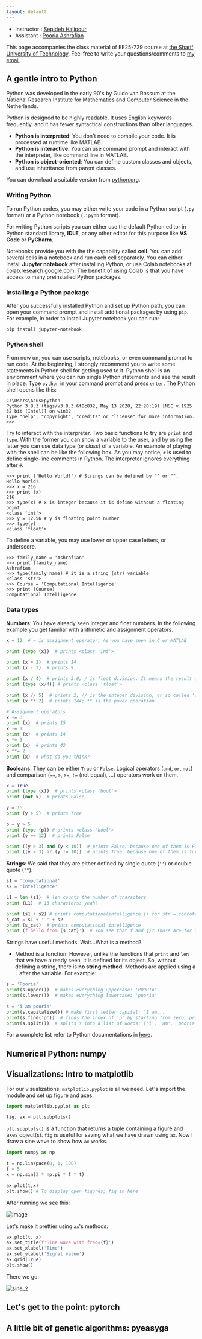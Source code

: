 ```yaml
---
layout: default
---
```

- Instructor   : [Sepideh Hajipour](http://sharif.edu/~hajipour/)
- Assistant    : [Pooria Ashrafian](https://pooria90.github.io/)

This page accompanies the class material of EE25-729 course at [the Sharif University of Technology](https://en.sharif.edu/). Feel free to write your questions/comments to [my email](pooria.ashrafian@gmail.com).

## A gentle intro to Python

Python was developed in the early 90's by Guido van Rossum at the National Research Institute for Mathematics and Computer Science in the Netherlands. 

Python is designed to be highly readable. It uses English keywords frequently, and it has fewer syntactical constructions than other languages.

- **Python is interpreted**: You don't need to compile your code. It is processed at runtime like MATLAB.
- **Python is interactive**: You can use command prompt and interact with the interpreter, like command line in MATLAB.
- **Python is object-oriented**: You can define custom classes and objects, and use inheritance from parent classes.

You can download a suitable version from [python.org](https://www.python.org). 



### Writing Python

To run Python codes, you may either write your code in a Python script (`.py` format) or a Python notebook (`.ipynb` format).

For writing Python scripts you can either use the default Python editor in Python standard library, **IDLE**, or any other editor for this purpose like **VS Code** or **PyCharm**.

Notebooks provide you with the the capability called **cell**. You can add several cells in a notebook and run each cell separately. You can either install **Jupyter notebook** after installing Python, or use Colab notebooks at [colab.research.google.com](https://colab.research.google.com/). The benefit of using Colab is that you have access to many preinstalled Python packages.



### Installing a Python package

After you successfully installed Python and set up Python path, you can open your command prompt and install additional packages by using `pip`. For example, in order to install Jupyter notebook you can run:

```shell
pip install jupyter-notebook
```



### Python shell

From now on, you can use scripts, notebooks, or even command prompt to run code. At the beginning, I strongly recommend you to write some statements in Python shell for getting used to it. Python shell is an enviornment where you can run single Python statements and see the result in place. Type `python` in your command prompt and press `enter`. The Python shell opens like this:

```shell
C:\Users\Asus>python
Python 3.8.3 (tags/v3.8.3:6f8c832, May 13 2020, 22:20:19) [MSC v.1925 32 bit (Intel)] on win32
Type "help", "copyright", "credits" or "license" for more information.
>>>
```

Try to interact with the interpreter. Two basic functions to try are `print` and `type`. With the former you can show a variable to the user, and by using the latter you can use data type (or *class*) of a variable. An example of playing with the shell can be like the following box. As you may notice, `#` is used to define single-line comments in Python. The interpreter ignores everything after `#`.

```shell
>>> print ('Hello World!') # Strings can be defined by '' or "".
Hello World!
>>> x = 216
>>> print (x)
216
>>> type(x) # x is integer because it is define without a floating point
<class 'int'>
>>> y = 12.56 # y is floating point number
>>> type(y)
<class 'float'>
```

To define a variable, you may use lower or upper case letters, or underscore.

```shell
>>> family_name = 'Ashrafian'
>>> print (family_name)
Ashrafian
>>> type(family_name) # it is a string (str) variable
<class 'str'>
>>> Course = 'Computational Intelligence'
>>> print (Course)
Computational Intelligence
```



### Data types

**Numbers**: You have already seen integer and float numbers. In the following example you get familiar with arithmetic and assignment operators.

```python
x = 12  # = is assignment operator; As you have seen in C or MATLAB

print (type (x))  # prints <class 'int'>

print (x + 2)  # prints 14
print (x - 3)  # prints 9

print (x / 4)  # prints 3.0; / is float division. It means the result is a float
print (type (x/4)) # prints <class 'float'>

print (x // 5)  # prints 2; // is the integer division, or so called 'quotient'
print (x ** 2)  # prints 144; ** is the power operation

# Assignment operators
x += 3
print (x)  # prints 15
x -= 1
print (x)  # prints 14
x *= 3
print (x)  # prints 42
x **= 2
print (x)  # what do you think?
```



**Booleans**: They can be either `True` or `False`. Logical operators (`and`, `or`, `not`) and comparison (`==`, `>`, `>=`, `!=` (not equal), ...) operators work on them.

```python
x = True
print (type (x))  # prints <class 'bool'>
print (not x)  # prints False

y = 15
print (y > 5)  # prints True

p = y > 5
print (type (p)) # prints <class 'bool'>
print (y == 12)  # prints False

print ((y > 3) and (y < 10))  # prints False; because one of them is False
print ((y > 3) or (y != 10))  # prints True; because one of them is Ture
```



**Strings**: We said that they are either defined by single quote (`''`) or double quote (`""`).

```python
s1 = 'computational'
s2 = 'intelligence'

L1 = len (s1)  # len counts the number of characters
print (L1)  # 13 characters; yeah?

print (s1 + s2)	# prints computationalintelligence (+ for str = concatenation)
s_cat = s1 + ' ' + s2
print (s_cat)  # prints computational intelligence
print (f'hello from {s_cat}')  # You see that f and {}? Those are for formatted output; prints hello from computational intelligence
```

Strings have useful methods. Wait...What is a method?

- Method is a function. However, unlike the functions that `print` and `len` that we have already seen, it is defined for its object. So, without defining a string, there is **no string method**. Methods are applied using a `.` after the variable. For example:

```python
s = 'Pooria'
print(s.upper())  # makes everything uppercase: 'POORIA'
print(s.lower())  # makes everything lowercase: 'pooria'

s = 'i am pooria'
print(s.capitalize()) # make first letter capital: 'I am...
print(s.find('p'))  # finds the index of 'p' by starting from zero; prints 5
print(s.split())  # splits s into a list of words: ['i', 'am', 'pooria']
```

For a complete list refer to Python documentations in [here](https://docs.python.org/3/library/stdtypes.html#string-methods).



## Numerical Python: numpy



## Visualizations: Intro to matplotlib

For our visualizations, `matplotlib.pyplot` is all we need. Let's import the module and set up figure and axes.
```python
import matplotlib.pyplot as plt

fig, ax = plt.subplots()
```
`plt.subplots()` is a function that returns a tuple containing a figure and axes object(s). `fig` is useful for saving what we have drawn using `ax`. 
Now I draw a sine wave to show how `ax` works.

```python
import numpy as np

t = np.linspace(0, 1, 100)
f = 5
x = np.sin(2 * np.pi * f * t)

ax.plot(t,x)
plt.show() # To display open figures; fig in here
```

After running we see this:

![image](images/sine_1.png)

Let's make it prettier using `ax`'s methods:

```python
ax.plot(t, x)
ax.set_title(f'Sine wave with freq={f}')
ax.set_xlabel('Time')
ax.set_ylabel('Signal value')
ax.grid(True)
plt.show()
```

There we go:

![sine_2](images/sine_2.png)





## Let's get to the point: pytorch



## A little bit of genetic algorithms: pyeasyga


<!---
You can use the [editor on GitHub](https://github.com/CI-fall21/CI-fall21.github.io/edit/main/index.md) to maintain and preview the content for your website in Markdown files.

Whenever you commit to this repository, GitHub Pages will run [Jekyll](https://jekyllrb.com/) to rebuild the pages in your site, from the content in your Markdown files.

### Markdown

Markdown is a lightweight and easy-to-use syntax for styling your writing. It includes conventions for

```markdown
Syntax highlighted code block

# Header 1
## Header 2
### Header 3

- Bulleted
- List

1. Numbered
2. List

**Bold** and _Italic_ and `Code` text

[Link](url) and ![Image](src)
```

For more details see [Basic writing and formatting syntax](https://docs.github.com/en/github/writing-on-github/getting-started-with-writing-and-formatting-on-github/basic-writing-and-formatting-syntax).

### Jekyll Themes

Your Pages site will use the layout and styles from the Jekyll theme you have selected in your [repository settings](https://github.com/CI-fall21/CI-fall21.github.io/settings/pages). The name of this theme is saved in the Jekyll `_config.yml` configuration file.

### Support or Contact

Having trouble with Pages? Check out our [documentation](https://docs.github.com/categories/github-pages-basics/) or [contact support](https://support.github.com/contact) and we’ll help you sort it out.
--->

